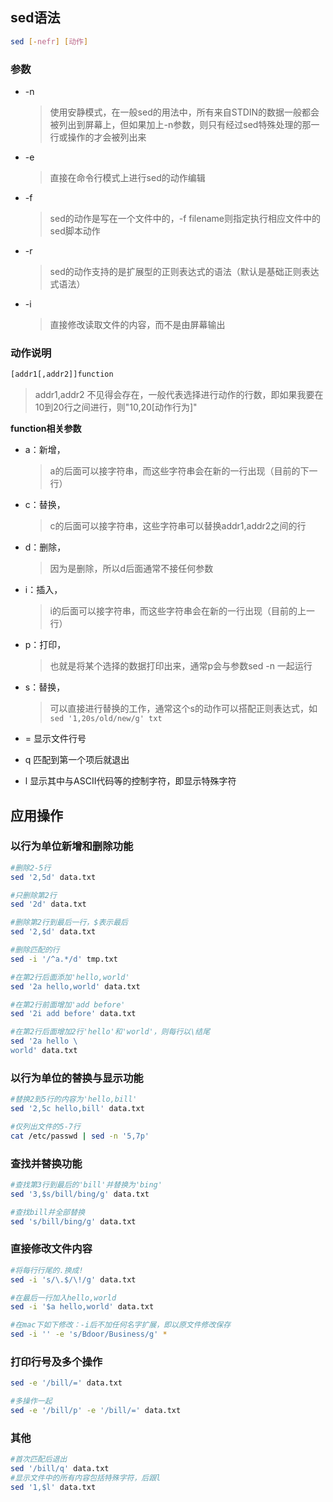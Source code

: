 ## sed语法

```bash
sed [-nefr] [动作]
```

### 参数

* -n    
    
    > 使用安静模式，在一般sed的用法中，所有来自STDIN的数据一般都会被列出到屏幕上，但如果加上-n参数，则只有经过sed特殊处理的那一行或操作的才会被列出来

* -e

    > 直接在命令行模式上进行sed的动作编辑

* -f 

    > sed的动作是写在一个文件中的，-f filename则指定执行相应文件中的sed脚本动作

* -r 

    > sed的动作支持的是扩展型的正则表达式的语法（默认是基础正则表达式语法）

* -i

    > 直接修改读取文件的内容，而不是由屏幕输出

### 动作说明

```bash
[addr1[,addr2]]function
```

> addr1,addr2   不见得会存在，一般代表选择进行动作的行数，即如果我要在10到20行之间进行，则"10,20[动作行为]"

**function相关参数**

* a：新增，

    > a的后面可以接字符串，而这些字符串会在新的一行出现（目前的下一行）

* c：替换，

    >c的后面可以接字符串，这些字符串可以替换addr1,addr2之间的行
    
* d：删除，

    > 因为是删除，所以d后面通常不接任何参数

* i：插入，

    > i的后面可以接字符串，而这些字符串会在新的一行出现（目前的上一行）

* p：打印，

    > 也就是将某个选择的数据打印出来，通常p会与参数sed -n 一起运行

* s：替换，

    > 可以直接进行替换的工作，通常这个s的动作可以搭配正则表达式，如`sed '1,20s/old/new/g' txt`

* = 显示文件行号
* q 匹配到第一个项后就退出
* l 显示其中与ASCII代码等的控制字符，即显示特殊字符


## 应用操作

### 以行为单位新增和删除功能

```bash
#删除2-5行
sed '2,5d' data.txt

#只删除第2行
sed '2d' data.txt

#删除第2行到最后一行，$表示最后
sed '2,$d' data.txt

#删除匹配的行
sed -i '/^a.*/d' tmp.txt

#在第2行后面添加'hello,world'
sed '2a hello,world' data.txt

#在第2行前面增加'add before'
sed '2i add before' data.txt

#在第2行后面增加2行'hello'和'world'，则每行以\结尾
sed '2a hello \
world' data.txt
```

### 以行为单位的替换与显示功能

```bash
#替换2到5行的内容为'hello,bill'
sed '2,5c hello,bill' data.txt

#仅列出文件的5-7行
cat /etc/passwd | sed -n '5,7p'
```

### 查找并替换功能

```bash
#查找第3行到最后的'bill'并替换为'bing'
sed '3,$s/bill/bing/g' data.txt

#查找bill并全部替换
sed 's/bill/bing/g' data.txt
```

### 直接修改文件内容

```bash
#将每行行尾的.换成!
sed -i 's/\.$/\!/g' data.txt

#在最后一行加入hello,world
sed -i '$a hello,world' data.txt

#在mac下如下修改：-i后不加任何名字扩展，即以原文件修改保存
sed -i '' -e 's/Bdoor/Business/g' *
```

### 打印行号及多个操作

```bash
sed -e '/bill/=' data.txt

#多操作一起
sed -e '/bill/p' -e '/bill/=' data.txt
```

### 其他

```bash
#首次匹配后退出
sed '/bill/q' data.txt
#显示文件中的所有内容包括特殊字符，后跟l
sed '1,$l' data.txt
```


